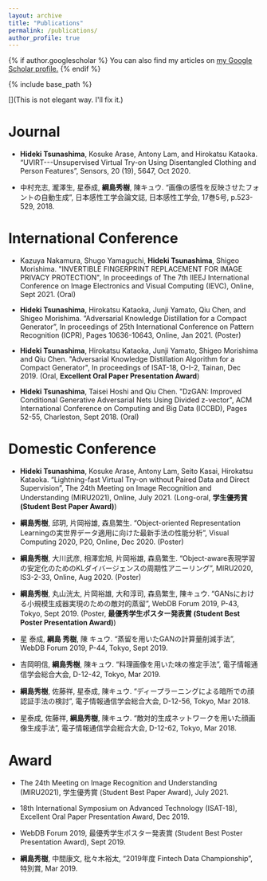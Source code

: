 ```yaml
---
layout: archive
title: "Publications"
permalink: /publications/
author_profile: true
---
```


{% if author.googlescholar %}
  You can also find my articles on <u><a href="{{author.googlescholar}}">my Google Scholar profile</a>.</u>
{% endif %}

{% include base_path %}

<!--
{% for post in site.publications reversed %}
  {% include archive-single.html %}
{% endfor %}
-->

[](This is not elegant way. I'll fix it.)

Journal
======
* **Hideki Tsunashima**, Kosuke Arase, Antony Lam, and Hirokatsu Kataoka. “UVIRT---Unsupervised Virtual Try-on Using Disentangled Clothing and Person Features”, Sensors, 20 (19), 5647, Oct 2020.

* 中村充志, 瀧澤生, 星泰成, **綱島秀樹**, 陳キュウ. “画像の感性を反映させたフォントの自動生成”, 日本感性工学会論文誌, 日本感性工学会, 17巻5号, p.523-529, 2018.


International Conference
======
* Kazuya Nakamura, Shugo Yamaguchi, **Hideki Tsunashima**, Shigeo Morishima. "INVERTIBLE FINGERPRINT REPLACEMENT FOR IMAGE PRIVACY PROTECTION", In proceedings of The 7th IIEEJ International Conference on Image Electronics and Visual Computing (IEVC), Online, Sept 2021. (Oral)

* **Hideki Tsunashima**, Hirokatsu Kataoka, Junji Yamato, Qiu Chen, and Shigeo Morishima. “Adversarial Knowledge Distillation for a Compact Generator”, In proceedings of 25th International Conference on Pattern Recognition (ICPR), Pages 10636-10643, Online, Jan 2021. (Poster)

* **Hideki Tsunashima**, Hirokatsu Kataoka, Junji Yamato, Shigeo Morishima and Qiu Chen. "Adversarial Knowledge Distillation Algorithm for a Compact Generator", In proceedings of ISAT-18, O-I-2, Tainan, Dec 2019. (Oral, **Excellent Oral Paper Presentation Award**)

* **Hideki Tsunashima**, Taisei Hoshi and Qiu Chen. "DzGAN: Improved Conditional Generative Adversarial Nets Using Divided z-vector", ACM International Conference on Computing and Big Data (ICCBD), Pages 52-55, Charleston, Sept 2018. (Oral)


Domestic Conference
======
* **Hideki Tsunashima**, Kosuke Arase, Antony Lam, Seito Kasai, Hirokatsu Kataoka. “Lightning-fast Virtual Try-on without Paired Data and Direct Supervision”, The 24th Meeting on Image Recognition and Understanding (MIRU2021), Online, July 2021. (Long-oral, **学生優秀賞 (Student Best Paper Award)**)

* **綱島秀樹**, 邱玥, 片岡裕雄, 森島繁生. “Object-oriented Representation Learningの実世界データ適用に向けた最新手法の性能分析”, Visual Computing 2020, P20, Online, Dec 2020. (Poster)

* **綱島秀樹**, 大川武彦, 相澤宏旭, 片岡裕雄, 森島繁生. “Object-aware表現学習の安定化のためのKLダイバージェンスの周期性アニーリング”, MIRU2020, IS3-2-33, Online, Aug 2020. (Poster)

* **綱島秀樹**, 丸山洸太, 片岡裕雄, 大和淳司, 森島繁生, 陳キュウ. “GANsにおける小規模生成器実現のための敵対的蒸留”, WebDB Forum 2019, P-43, Tokyo, Sept 2019. (Poster, **最優秀学生ポスター発表賞 (Student Best Poster Presentation Award)**)

* 星 泰成, **綱島 秀樹**, 陳 キュウ. “蒸留を用いたGANの計算量削減手法”, WebDB Forum 2019, P-44, Tokyo, Sept 2019.

* 吉岡明信, **綱島秀樹**, 陳キュウ. “料理画像を用いた味の推定手法”, 電子情報通信学会総合大会, D-12-42, Tokyo, Mar 2019.

* **綱島秀樹**, 佐藤祥, 星泰成, 陳キュウ. “ディープラーニングによる暗所での顔認証手法の検討”, 電子情報通信学会総合大会, D-12-56, Tokyo, Mar 2018.

* 星泰成, 佐藤祥, **綱島秀樹**, 陳キュウ. “敵対的生成ネットワークを用いた顔画像生成手法”, 電子情報通信学会総合大会, D-12-62, Tokyo, Mar 2018.


Award
======
* The 24th Meeting on Image Recognition and Understanding (MIRU2021), 学生優秀賞 (Student Best Paper Award), July 2021.

* 18th International Symposium on Advanced Technology (ISAT-18), Excellent Oral Paper Presentation Award, Dec 2019.

* WebDB Forum 2019, 最優秀学生ポスター発表賞 (Student Best Poster Presentation Award), Sept 2019.

* **綱島秀樹**, 中間康文, 枇々木裕太, “2019年度 Fintech Data Championship”, 特別賞, Mar 2019.